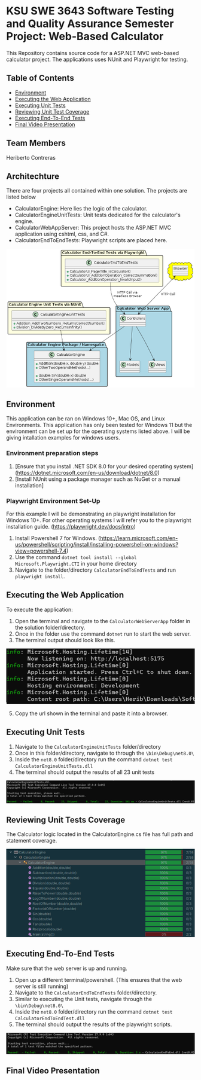 # KSU SWE 3643 Software Testing and Quality Assurance Semester Project: Web-Based Calculator
This Repository contains source code for a ASP.NET MVC web-based calculator project. The applications uses NUnit and Playwright for testing. 

## Table of Contents
- [Environment](#environment)
- [Executing the Web Application](#executing-the-web-application)
- [Executing Unit Tests](#executing-unit-tests)
- [Reviewing Unit Test Coverage](#reviewing-unit-tests-coverage)
- [Executing End-To-End Tests](#executing-end-to-end-tests)
- [Final Video Presentation](#final-video-presentation)

## Team Members
Heriberto Contreras

## Architechture
There are four projects all contained within one solution. The projects are listed below
- CalculatorEngine: Here lies the logic of the calculator. 
- CalculatorEngineUnitTests: Unit tests dedicated for the calculator's engine.
- CalculatorWebAppServer: This project hosts the ASP.NET MVC application using cshtml, css, and C#.
- CalculatorEndToEndTests: Playwright scripts are placed here.

![README-Assets/WebAppArchitecture.png](README-Assets/WebAppArchitecture.png)

## Environment
This application can be ran on Windows 10+, Mac OS, and Linux Environments. This application has only been tested for Windows 11 but the environment can be set up for the operating systems listed above. I will be giving intallation examples for windows users.

### Environment preparation steps
1. [Ensure that you install .NET SDK 8.0 for your desired operating system] (https://dotnet.microsoft.com/en-us/download/dotnet/8.0)
2. [Install NUnit using a package manager such as NuGet or a manual installation]

### Playwright Environment Set-Up
For this example I will be demonstrating an playwright installation for Windows 10+. For other operating systems I will refer you to the playwright installation guide. (https://playwright.dev/docs/intro)
1. Install Powershell 7 for Windows. (https://learn.microsoft.com/en-us/powershell/scripting/install/installing-powershell-on-windows?view=powershell-7.4)
2. Use the command `dotnet tool install --global Microsoft.Playwright.CTI` in your home directory
3. Navigate to the folder/directory `CalculatorEndToEndTests` and run `playwright install`.

## Executing the Web Application
To execute the application:
1. Open the terminal and navigate to the `CalculatorWebServerApp` folder in the solution folder/directory.
2. Once in the folder use the command `dotnet` run to start the web server.
3. The terminal output should look like this.

![README-Assets/Image_One.png](README-Assets/Image_One.png)

5. Copy the url shown in the terminal and paste it into a browser.

## Executing Unit Tests
1. Navigate to the `CalculatorEngineUnitTests` folder/directory
2. Once in this folder/directory, navigate to through the `\bin\Debug\net8.0\`
3. Inside the `net8.0` folder/directory run the command `dotnet test CalculatorEngineUnitTests.dll`
4. The terminal should output the results of all 23 unit tests

![README-Assets/Image_Two.png](README-Assets/Image_Two.png)

## Reviewing Unit Tests Coverage
The Calculator logic located in the CalculatorEngine.cs file has full path and statement coverage.

![README-Assets/TestCoverage.png](README-Assets/TestCoverage.png)

## Executing End-To-End Tests
Make sure that the web server is up and running.
1. Open up a different terminal/powershell. (This ensures that the web server is still running)
2. Navigate to the `CalculatorEndToEndTests` folder/directory.
3. Similar to executing the Unit tests, navigate through the `\bin\Debug\net8.0\`
4. Inside the `net8.0` folder/directory run the command `dotnet test CalculatorEndToEndTest.dll`
5. The terminal should output the results of the playwright scripts.

![README-Assets/Image_Three.png](README-Assets/Image_Three.png)

## Final Video Presentation
